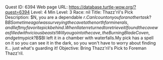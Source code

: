 Quest ID: 6394
Web page URL: https://database.turtle-wow.org/?quest=6394
Level: 4
Min Level: 3
Race: nil
Title: Thazz'ril's Pick
Description: $N, you are a dependable $r.Can I count on you for another task?$B$BSome time ago I was surveying the cave to the north for minerals, and I left my favorite pick behind.When I later returned to retrieve it I found the cave was filled with vicious beasts!Will you go into the cave, the Burning Blade Coven, and get my pick?$B$BI left it in a chamber with waterfalls.My pick has a spell on it so you can see it in the dark, so you won't have to worry about finding it... just what's guarding it!
Objective: Bring Thazz'ril's Pick to Foreman Thazz'ril.
